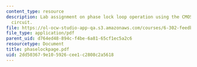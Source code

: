```yaml
---
content_type: resource
description: Lab assignment on phase lock loop operation using the CMOS 4046 integrated
  circuit.
file: https://ol-ocw-studio-app-qa.s3.amazonaws.com/courses/6-302-feedback-systems-spring-2007/2dd503679e105926cee1c2808c2a5618_phaselockpage.pdf
file_type: application/pdf
parent_uid: d764ed48-894c-f4be-6a81-65cf1ec5a2c6
resourcetype: Document
title: phaselockpage.pdf
uid: 2dd50367-9e10-5926-cee1-c2808c2a5618
---
```

